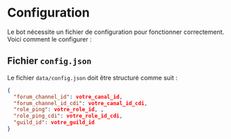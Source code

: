 # Configuration

Le bot nécessite un fichier de configuration pour fonctionner correctement. Voici comment le configurer :

## Fichier `config.json`

Le fichier `data/config.json` doit être structuré comme suit :

```json
{
  "forum_channel_id": votre_canal_id,
  "forum_channel_id_cdi": votre_canal_id_cdi,
  "role_ping": votre_role_id, ,
  "role_ping_cdi": votre_role_id_cdi,
  "guild_id": votre_guild_id
}
```